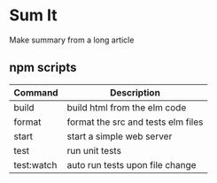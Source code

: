 # Sum It
Make summary from a long article

## npm scripts
| Command | Description |
|---|---|
| build | build html from the elm code |
| format | format the src and tests elm files |
| start | start a simple web server |
| test | run unit tests |
| test:watch | auto run tests upon file change |
